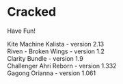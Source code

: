 # Cracked
Have Fun!

Kite Machine Kalista - version 2.13  
Riven - Broken Wings - version 1.2  
Clarity Bundle - version 1.9  
Challenger Ahri Reborn - version 1.332  
Gagong Orianna - version 1.061  